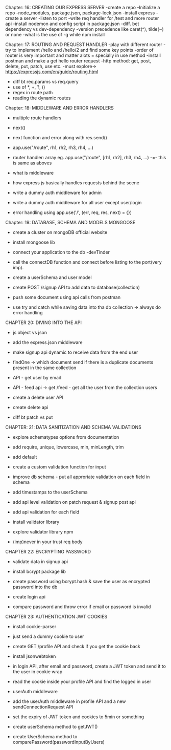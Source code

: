 Chapter: 16: CREATING OUR EXPRESS SERVER
-create a repo
-Initialize a repo
-node_modules, package.json, package-lock.json
-install express
-create a server
-listen to port 
-write req handler for /test and more router api
-install nodemon and config script in package.json
-diff. bet dependency vs dev-dependency
-version precedence like caret(^), tilde(~) or none
-what is the use of -g while npm install


Chapter: 17: ROUTING AND REQUEST HANDLER
-play with different router
-try to implement /hello and /hello/2 and find some key points
-order of router is very important and matter alots = specially in use method
-install postman and make a get hello router request
-http method: get, post, delete, put, patch, use etc.
-must explore->  https://expressjs.com/en/guide/routing.html
- diff bt req.params vs req.query
- use of *, +, ?, () 
- regex in route path
- reading the dynamic routes


Chapter: 18: MIDDLEWARE AND ERROR HANDLERS
- multiple route handlers
- next()
- next function and error along with res.send()
- app.use("/route", rh1, rh2, rh3, rh4, ...)
- router handler: array
 eg. app.use("/route", [rh1, rh2], rh3, rh4, ...) -=- this is same as aboves

 - what is middleware
 - how express js basically handles requests behind the scene
 - write a dummy auth middleware for admin
 - write a dummy auth middleware for all user except user/login 

 - error handling using app.use('/', (err, req, res, next) = {})



Chapter: 19: DATABASE, SCHEMA AND MODELS MONGOOSE
- create a cluster on mongoDB official website
- install mongoose lib
- connect your application to the db  -devTinder
- call the connectDB function and connect before listing to the port(very imp).

- create a userSchema and user model

- create POST /signup API to add data to database(collection)
- push some document using api calls from postman
- use try and catch while saving data into tha db collection -> always do error handling 



CHAPTER 20: DIVING INTO THE API
- js object vs json 
- add the express.json middleware 
- make signup api dynamic to receive data from the end user

- findOne -> which document send if there is a duplicate documents present in the same collection
- API - get user by email
- API - feed api -> get /feed - get all the user from the collection users

- create a delete user API
- create delete api
- diff bt patch vs put


CHAPTER: 21: DATA SANITIZATION AND SCHEMA VALIDATIONS
 - explore schematypes options from documentation
 - add require, unique, lowercase, min, minLength, trim
 - add default
 - create a custom validation function for input
 - improve db schema - put all approriate validation on each field in schema
 - add timestamps to the userSchema 

 - add api level validation on patch request & signup post api
 - add api validation for each field

 - install validator library
 - explore validator library npm
 - (imp)never in your trust req body


 CHAPTER 22: ENCRYPTING PASSWORD
 - validate data in signup api  
 - install bcrypt package lib
 - create password using bcrypt.hash & save the user as encrypted password into the db

 - create login api
 - compare password and throw error if email or password is invalid


 CHAPTER 23: AUTHENTICATION JWT COOKIES
 - install cookie-parser 
 - just send a dummy cookie to user
 - create GET /profile API and check if you get the cookie back
 - install jsonwebtoken
 - in login API, after email and password, create a JWT token and send it to the user in cookie wrap
 - read the cookie inside your profile API and find the logged in user

 - userAuth middleware
 - add the userAuth middleware in profile API and a new sendConnectionRequest API
 - set the expiry of JWT token and cookies to 5min or something

 - create userSchema method to getJWT()
 - create UserSchema method to comparePassword(passwordInputByUsers)